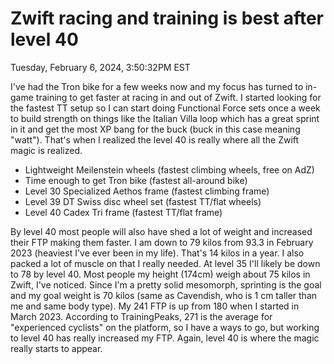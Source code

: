 # Zwift racing and training is best after level 40

Tuesday, February 6, 2024, 3:50:32PM EST

I've had the Tron bike for a few weeks now and my focus has turned to in-game training to get faster at racing in and out of Zwift. I started looking for the fastest TT setup so I can start doing Functional Force sets once a week to build strength on things like the Italian Villa loop which has a great sprint in it and get the most XP bang for the buck (buck in this case meaning "watt"). That's when I realized the level 40 is really where all the Zwift magic is realized.

* Lightweight Meilenstein wheels (fastest climbing wheels, free on AdZ)
* Time enough to get Tron bike (fastest all-around bike)
* Level 30 Specialized Aethos frame (fastest climbing frame)
* Level 39 DT Swiss disc wheel set (fastest TT/flat wheels)
* Level 40 Cadex Tri frame (fastest TT/flat frame)

By level 40 most people will also have shed a lot of weight and increased their FTP making them faster. I am down to 79 kilos from 93.3 in February 2023 (heaviest I've ever been in my life). That's 14 kilos in a year. I also packed a lot of muscle on that I really needed. At level 35 I'll likely be down to 78 by level 40. Most people my height (174cm) weigh about 75 kilos in Zwift, I've noticed. Since I'm a pretty solid mesomorph, sprinting is the goal and my goal weight is 70 kilos (same as Cavendish, who is 1 cm taller than me and same body type). My 241 FTP is up from 180 when I started in March 2023. According to TrainingPeaks, 271 is the average for "experienced cyclists" on the platform, so I have a ways to go, but working to level 40 has really increased my FTP. Again, level 40 is where the magic really starts to appear.

